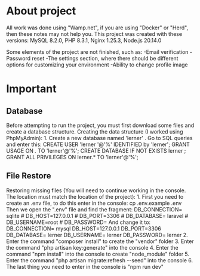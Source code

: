 # About project
All work was done using "Wamp.net", if you are using "Docker" or "Herd", then these notes may not help you.
This project was created with these versions: MySQL 8.2.0, PHP 8.3.1, Nginx 1.25.3, Node.js 20.14.0

Some elements of the project are not finished, such as:
    -Email verification
    -Password reset
    -The settings section, where there should be different options for customizing your environment
    -Ability to change profile image


# Important 
## Database
Before attempting to run the project, you must first download some files and create a database structure.
Creating the data structure (I worked using PhpMyAdmin):
    1.	Create a new database named 'lerner' . Go to SQL queries and enter this:
        CREATE USER 'lerner '@'%' IDENTIFIED by 'lerner';
        GRANT USAGE ON *.* TO 'lerner'@'%';
        CREATE DATABASE IF NOT EXISTS lerner ;
        GRANT ALL PRIVILEGES ON lerner.* TO 'lerner'@'%';

## File Restore 
Restoring missing files (You will need to continue working in the console. The location must match the location of the project):
    1.	First you need to create an .env file, to do this enter in the console:
            cp .env.example .env
    	Then we open the ".env"  file and find the fragment:
            DB_CONNECTION= sqlite
            # DB_HOST=127.0.0.1
            # DB_PORT=3306
            # DB_DATABASE= laravel
            # DB_USERNAME=root
            # DB_PASSWORD=
    	And change it to:
            DB_CONNECTION= mysql
            DB_HOST=127.0.0.1
            DB_PORT=3306
            DB_DATABASE= lerner
            DB_USERNAME= lerner
            DB_PASSWORD= lerner
    2.	Enter the command "composer install" to create the "vendor" folder
    3.	Enter the command "php artisan key:generate" into the console
    4.	Enter the command "npm install" into the console to create "node_module" folder
    5.	Enter the command "php artisan migrate:refresh --seed" into the console
    6.	The last thing you need to enter in the console is "npm run dev"
